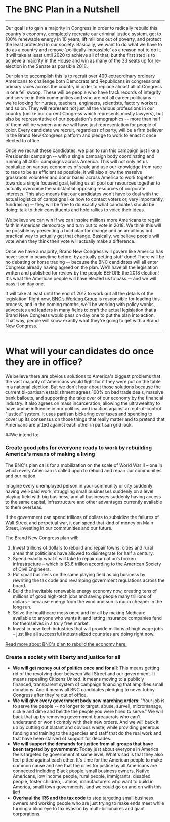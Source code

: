 # The BNC Plan in a Nutshell
-----
Our goal is to gain a majority in Congress in order to radically rebuild this country's economy, completely recreate our criminal justice system, get to 100% renewable energy in 10 years, lift millions out of poverty, and protect the least protected in our society. Basically, we want to do what we have to do as a country and remove 'politically impossible' as a reason not to do it. It will take at least until 2020 to achieve all of that, but the first step is to achieve a majority in the House and win as many of the 33 seats up for re-election in the Senate as possible 2018. 

Our plan to accomplish this is to recruit over 400 extraordinary ordinary Americans to challenge both Democrats and Republicans in congressional primary races across the country in order to replace almost all of Congress in one fell swoop. These will be people who have track records of integrity and service in their communities and who are not all career politicians -- we're looking for nurses, teachers, engineers, scientists, factory workers, and so on. They will represent not just all the various professions in our country (unlike our current Congress which represents mostly lawyers), but also be representative of our population's demographics -- more than half of them will be women and we will have just representation for people of color. Every candidate we recruit, regardless of party, will be a firm believer in the Brand New Congress platform and pledge to work to enact it once elected to office. 

Once we recruit these candidates, we plan to run this campaign just like a Presidential campaign -- with a single campaign body coordinating and running all 400+ campaigns across America. This will not only let us capitalize on various economies of scale and use our knowledge from race to race to be as efficient as possible, it will also allow the massive grassroots volunteer and donor bases across America to work together towards a single focused goal, letting us all pool our resources together to actually overcome the substantial opposing resources of corporate interests.  This also means that our candidates won't have to deal with the actual logistics of campaigns like how to contact voters or, very importantly, fundraising -- they will be free to do exactly what candidates should be doing: talk to their constituents and hold rallies to voice their ideas.

We believe we can win if we can inspire millions more Americans to regain faith in American democracy and turn out to vote in 2018.  We think this will be possible by presenting a bold plan for change and an ambitious but practical way to actually get that change.  Basically, we believe people will vote when they think their vote will actually make a difference. 

Once we have a majority, Brand New Congress will govern like America has never seen in peacetime before: by actually getting stuff done! There will be no debating or horse trading -- because the BNC candidates will all enter Congress already having agreed on the plan. We'll have all the legislation written and published for review by the people BEFORE the 2018 election! It's what the American people will have elected us to pass -- and we will pass it on day one.

It will take at least until the end of 2017 to work out all the details of the legislation. Right now, [BNC’s Working Group](https://wiki.brandnewcongress.org/index.php?title=Our_Team-Based_Organization) is responsible for leading this process, and in the coming months, we’ll be working with policy wonks, advocates and leaders in many fields to craft the actual legislation that a Brand New Congress would pass on day one to put the plan into action. That way, people will know exactly what they're going to get with a Brand New Congress.

-------------

# What will your candidates do once they are in office?

We believe there are obvious solutions to America's biggest problems that the vast majority of Americans would fight for if they were put on the table in a national election. But we don't hear about those solutions because the current bi-partisan establishment agrees 100% on bad trade deals, massive bank bailouts, and supporting the take over of our economy by the financial industry. It also agrees on mass incarceration, allowing the ultrawealthy to have undue influence in our politics, and inaction against an out-of-control "justice" system. It uses partisan bickering over taxes and spending to cover up its consensus on those things that really matter and to pretend that Americans are pitted against each other in partisan grid lock.

##We intend to:

### Create good jobs for everyone ready to work by rebuilding America's means of making a living
The BNC's plan calls for a mobilization on the scale of World War II – one in which every American is called upon to rebuild and repair our communities and our nation. 

Imagine every unemployed person in your community or city suddenly having well-paid work, struggling small businesses suddenly on a level playing field with big business, and all businesses suddenly having access to the same capital, infrastructure and other advantages currently available to them overseas. 

If the government can spend trillions of dollars to subsidize the failures of Wall Street and perpetual war, it can spend that kind of money on Main Street, investing in our communities and our future. 

The Brand New Congress plan will:

1. Invest trillions of dollars to rebuild and repair towns, cities and rural areas that politicians have allowed to disintegrate for half a century.
2. Spend exactly what it will take to repair our nation’s broken infrastructure – which is $3.6 trillion according to the American Society of Civil Engineers.
3. Put small business on the same playing field as big business by rewriting the tax code and revamping government regulations across the board.
4. Build the inevitable renewable energy economy now, creating tens of millions of good high-tech jobs and saving people many trillions of dollars – because energy from the wind and sun is much cheaper in the long run.
5. Solve the healthcare mess once and for all by making Medicare available to anyone who wants it, and letting insurance companies fend for themselves in a truly free market.
6. Invest in new-tech industries that will provide millions of high wage jobs – just like all successful industrialized countries are doing right now.

[Read more about BNC's plan to rebuild the economy here.](https://docs.google.com/document/d/1sCFs5hqitbXBBqXxU6NULDyvydXqm-ALOqW21dv9P9k/edit?usp=sharing)

### Create a society with liberty and justice for all
* **We will get money out of politics once and for all**: This means getting rid of the revolving door between Wall Street and our government. It means repealing Citizens United. It means moving to a publicly financed, transparent system of campaign financing that amplifies small donations. And it means all BNC candidates pledging to never lobby Congress after they're out of office.
* **We will give every government body new marching orders**: "Your job is to serve the people -- no longer to target, abuse, surveil, micromanage, nickle and dime and belittle the people you were hired to serve." We will back that up by removing government bureaucrats who can't understand or won't comply with their new orders. And we will back it up by cutting out blatant and obvious waste, while providing generous funding and training to the agencies and staff that do the real work and that have been starved of support for decades. 
* **We will support the demands for justice from all groups that have been targeted by government:** Today just about everyone in America feels targeted by government at some level. What's sad is that they also feel pitted against each other. It's time for the American people to make common cause and see that the cries for justice by all Americans are connected including Black people, small business owners, Native Americans, low income people, rural people, immigrants, disabled people, foster children, Latinos, manufacturers who want to build in America, small town governments, and we could go on and on with this list! 
* **Overhaul the IRS and the tax code** to stop targeting small business owners and working people who are just trying to make ends meet while turning a blind eye to tax evasion by multi-billionaires and giant corporations. 
